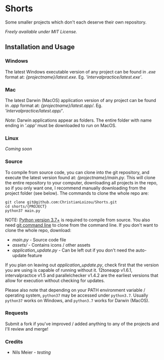 # Shorts
Some smaller projects which don't each deserve their own repository. 

*Freely available under MIT License.*

## Installation and Usage
### Windows
The latest Windows executable version of any project can be found in _.exe_ format at: *{projectname}/latest.exe*.
Eg. *'intervalpractice/latest.exe'*.

### Mac
The latest Darwin (MacOS) application version of any project can be found in _.app_ format at: *{projectname}/latest.app/*.
Eg. *'intervalpractice/latest.app/'*.

*Note:* Darwin applications appear as folders. The entire folder with name ending in *'.app'* must be downloaded to run on MacOS.

### Linux
*Coming soon*

### Source
To compile from source code, you can clone into the git repository, and execute the latest version found at: *{projectname}/main.py*. This will clone the entire repository to your computer, downloading all projects in the repo, so if you only want one, I recommend manually downloading from the project folder (see below).
The commands to clone the whole repo are:

```
git clone git@github.com:ChristianLoizou/Shorts.git
cd shorts/{PROJECT}
python37 main.py
``` 

NOTE: [Python version 3.7+](https://python.org/downloads/) is required to compile from source. You also need [git command line](https://git-scm.com/) to clone from the command line. If you don't want to clone the whole repo, download:
 - *main.py* - Source code file
 - *assets/* - Contains icons / other assets
 - *application_update.py* - Can be left out if you don't need the auto-update feature

 If you plan on leaving out *application_update.py*, check first that the version you are using is capable of running without it. 12toneapp v1.6.1, intervalpractice v1.5 and parallelchecker v1.4.2 are the earliest versions that allow for execution without checking for updates.

Please also note that depending on your PATH environment variable / operating system, `python37`  may be accessed under `python3.7`. Usually `python37` works on Windows, and `python3.7` works for Darwin (MacOS). 
### Requests
Submit a fork if you've improved / added anything to any of the projects and I'll review and merge!
### Credits
- Nils Meier - *testing*
